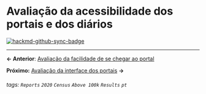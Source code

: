 # Avaliação da acessibilidade dos portais e dos diários

[![hackmd-github-sync-badge](https://hackmd.io/RUhSz3bmQ8C_wpiRJfJzZw/badge)](https://hackmd.io/RUhSz3bmQ8C_wpiRJfJzZw)


---

**← Anterior**: <a href="https://hackmd.io/@querido-diario/report-census-qd-2020-seo-pt" target="_self">Avaliação da facilidade de se chegar ao portal</a>

**Próximo:** <a href="https://hackmd.io/@querido-diario/report-census-qd-2020-ux-pt" target="_self">Avaliação da interface dos portais</a> **→**

###### tags: `Reports` `2020` `Census` `Above 100k` `Results` `pt`